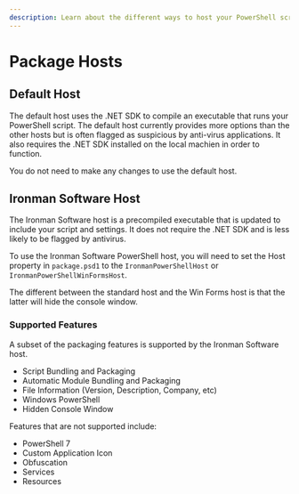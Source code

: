 ```yaml
---
description: Learn about the different ways to host your PowerShell scripts.
---
```


# Package Hosts

## Default Host&#x20;

The default host uses the .NET SDK to compile an executable that runs your PowerShell script. The default host currently provides more options than the other hosts but is often flagged as suspicious by anti-virus applications. It also requires the .NET SDK installed on the local machien in order to function.&#x20;

You do not need to make any changes to use the default host.&#x20;

## Ironman Software Host

The Ironman Software host is a precompiled executable that is updated to include your script and settings. It does not require the .NET SDK and is less likely to be flagged by antivirus.&#x20;

To use the Ironman Software PowerShell host, you will need to set the Host property in `package.psd1` to the `IronmanPowerShellHost` or `IronmanPowerShellWinFormsHost`.&#x20;

The different between the standard host and the Win Forms host is that the latter will hide the console window.&#x20;

### Supported Features

A subset of the packaging features is supported by the Ironman Software host.

* Script Bundling and Packaging
* Automatic Module Bundling and Packaging
* File Information (Version, Description, Company, etc)&#x20;
* Windows PowerShell
* Hidden Console Window&#x20;

Features that are not supported include:

* PowerShell 7
* Custom Application Icon
* Obfuscation
* Services
* Resources

